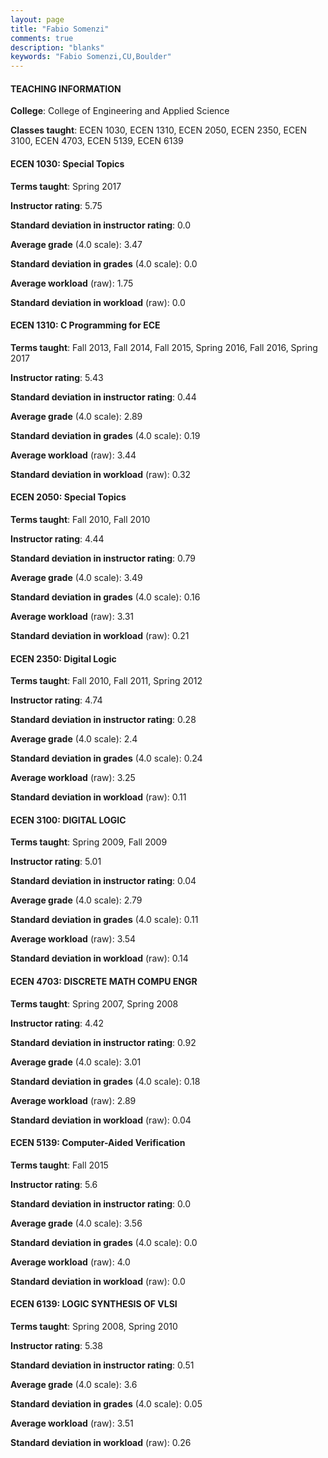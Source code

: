 ```yaml
---
layout: page
title: "Fabio Somenzi" 
comments: true
description: "blanks"
keywords: "Fabio Somenzi,CU,Boulder"
---
```

<head>
<script src="https://ajax.googleapis.com/ajax/libs/jquery/2.1.3/jquery.min.js"></script>
<script src="https://dl.dropboxusercontent.com/s/pc42nxpaw1ea4o9/highcharts.js?dl=0"></script>
<!-- <script src="../assets/js/highcharts.js"></script> -->
<style type="text/css">@font-face {
	font-family: "Bebas Neue";
	src: url(https://www.filehosting.org/file/details/544349/BebasNeue Regular.otf) format("opentype");
	}
	h1.Bebas { 
		font-family: "Bebas Neue", Verdana, Tahoma;
	}
</style>
</head>
	   
#### TEACHING INFORMATION

**College**: College of Engineering and Applied Science

**Classes taught**: ECEN 1030, ECEN 1310, ECEN 2050, ECEN 2350, ECEN 3100, ECEN 4703, ECEN 5139, ECEN 6139

#### ECEN 1030: Special Topics

**Terms taught**: Spring 2017

**Instructor rating**: 5.75

**Standard deviation in instructor rating**: 0.0

**Average grade** (4.0 scale): 3.47

**Standard deviation in grades** (4.0 scale): 0.0

**Average workload** (raw): 1.75

**Standard deviation in workload** (raw): 0.0

#### ECEN 1310: C Programming for ECE

**Terms taught**: Fall 2013, Fall 2014, Fall 2015, Spring 2016, Fall 2016, Spring 2017

**Instructor rating**: 5.43

**Standard deviation in instructor rating**: 0.44

**Average grade** (4.0 scale): 2.89

**Standard deviation in grades** (4.0 scale): 0.19

**Average workload** (raw): 3.44

**Standard deviation in workload** (raw): 0.32

#### ECEN 2050: Special Topics

**Terms taught**: Fall 2010, Fall 2010

**Instructor rating**: 4.44

**Standard deviation in instructor rating**: 0.79

**Average grade** (4.0 scale): 3.49

**Standard deviation in grades** (4.0 scale): 0.16

**Average workload** (raw): 3.31

**Standard deviation in workload** (raw): 0.21

#### ECEN 2350: Digital Logic

**Terms taught**: Fall 2010, Fall 2011, Spring 2012

**Instructor rating**: 4.74

**Standard deviation in instructor rating**: 0.28

**Average grade** (4.0 scale): 2.4

**Standard deviation in grades** (4.0 scale): 0.24

**Average workload** (raw): 3.25

**Standard deviation in workload** (raw): 0.11

#### ECEN 3100: DIGITAL LOGIC

**Terms taught**: Spring 2009, Fall 2009

**Instructor rating**: 5.01

**Standard deviation in instructor rating**: 0.04

**Average grade** (4.0 scale): 2.79

**Standard deviation in grades** (4.0 scale): 0.11

**Average workload** (raw): 3.54

**Standard deviation in workload** (raw): 0.14

#### ECEN 4703: DISCRETE MATH COMPU ENGR

**Terms taught**: Spring 2007, Spring 2008

**Instructor rating**: 4.42

**Standard deviation in instructor rating**: 0.92

**Average grade** (4.0 scale): 3.01

**Standard deviation in grades** (4.0 scale): 0.18

**Average workload** (raw): 2.89

**Standard deviation in workload** (raw): 0.04

#### ECEN 5139: Computer-Aided Verification

**Terms taught**: Fall 2015

**Instructor rating**: 5.6

**Standard deviation in instructor rating**: 0.0

**Average grade** (4.0 scale): 3.56

**Standard deviation in grades** (4.0 scale): 0.0

**Average workload** (raw): 4.0

**Standard deviation in workload** (raw): 0.0

#### ECEN 6139: LOGIC SYNTHESIS OF VLSI

**Terms taught**: Spring 2008, Spring 2010

**Instructor rating**: 5.38

**Standard deviation in instructor rating**: 0.51

**Average grade** (4.0 scale): 3.6

**Standard deviation in grades** (4.0 scale): 0.05

**Average workload** (raw): 3.51

**Standard deviation in workload** (raw): 0.26

